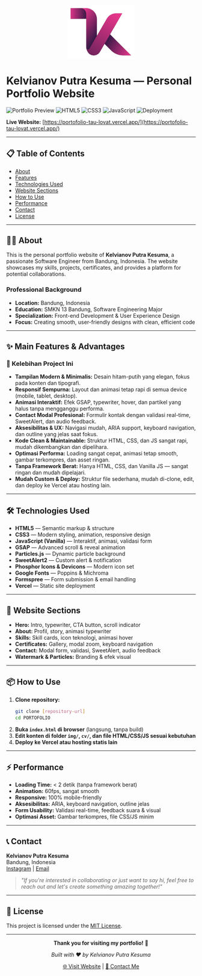 <p align="center">
  <img src="docs/personal-logo.png" width="180" alt="Kelvianov Logo" />
</p>

# Kelvianov Putra Kesuma — Personal Portfolio Website

![Portfolio Preview](https://img.shields.io/badge/Portfolio-Live-brightgreen?style=for-the-badge&logo=vercel)
![HTML5](https://img.shields.io/badge/HTML5-E34F26?style=for-the-badge&logo=html5&logoColor=white)
![CSS3](https://img.shields.io/badge/CSS3-1572B6?style=for-the-badge&logo=css3&logoColor=white)
![JavaScript](https://img.shields.io/badge/JavaScript-F7DF1E?style=for-the-badge&logo=javascript&logoColor=black)
![Deployment](https://img.shields.io/badge/Deployed%20on-Vercel-black?style=for-the-badge&logo=vercel)

**Live Website:** [https://portofolio-tau-lovat.vercel.app/](https://portofolio-tau-lovat.vercel.app/)

---

## 📋 Table of Contents
- [About](#about)
- [Features](#features)
- [Technologies Used](#technologies-used)
- [Website Sections](#website-sections)
- [How to Use](#how-to-use)
- [Performance](#performance)
- [Contact](#contact)
- [License](#license)

---

## 👨‍💻 About

This is the personal portfolio website of **Kelvianov Putra Kesuma**, a passionate Software Engineer from Bandung, Indonesia. The website showcases my skills, projects, certificates, and provides a platform for potential collaborations.

### Professional Background
- **Location:** Bandung, Indonesia
- **Education:** SMKN 13 Bandung, Software Engineering Major
- **Specialization:** Front-end Development & User Experience Design
- **Focus:** Creating smooth, user-friendly designs with clean, efficient code

---

## ✨ Main Features & Advantages

### 🚀 Kelebihan Project Ini
- **Tampilan Modern & Minimalis:** Desain hitam-putih yang elegan, fokus pada konten dan tipografi.
- **Responsif Sempurna:** Layout dan animasi tetap rapi di semua device (mobile, tablet, desktop).
- **Animasi Interaktif:** Efek GSAP, typewriter, hover, dan partikel yang halus tanpa mengganggu performa.
- **Contact Modal Profesional:** Formulir kontak dengan validasi real-time, SweetAlert, dan audio feedback.
- **Aksesibilitas & UX:** Navigasi mudah, ARIA support, keyboard navigation, dan outline yang jelas saat fokus.
- **Kode Clean & Maintainable:** Struktur HTML, CSS, dan JS sangat rapi, mudah dikembangkan dan dipelihara.
- **Optimasi Performa:** Loading sangat cepat, animasi tetap smooth, gambar terkompres, dan asset ringan.
- **Tanpa Framework Berat:** Hanya HTML, CSS, dan Vanilla JS — sangat ringan dan mudah dipelajari.
- **Mudah Custom & Deploy:** Struktur file sederhana, mudah di-clone, edit, dan deploy ke Vercel atau hosting lain.

---

## 🛠️ Technologies Used

- **HTML5** — Semantic markup & structure
- **CSS3** — Modern styling, animation, responsive design
- **JavaScript (Vanilla)** — Interaktif, animasi, validasi form
- **GSAP** — Advanced scroll & reveal animation
- **Particles.js** — Dynamic particle background
- **SweetAlert2** — Custom alert & notification
- **Phosphor Icons & Devicons** — Modern icon set
- **Google Fonts** — Poppins & Michroma
- **Formspree** — Form submission & email handling
- **Vercel** — Static site deployment

---

## 📄 Website Sections
- **Hero:** Intro, typewriter, CTA button, scroll indicator
- **About:** Profil, story, animasi typewriter
- **Skills:** Skill cards, icon teknologi, animasi hover
- **Certificates:** Gallery, modal zoom, keyboard navigation
- **Contact:** Modal form, validasi, SweetAlert, audio feedback
- **Watermark & Particles:** Branding & efek visual

---

## 📦 How to Use

1. **Clone repository:**
   ```bash
   git clone [repository-url]
   cd PORTOFOLIO
   ```
2. **Buka `index.html` di browser** (langsung, tanpa build)
3. **Edit konten di folder `img/`, `cv/`, dan file HTML/CSS/JS sesuai kebutuhan**
4. **Deploy ke Vercel atau hosting statis lain**

---

## ⚡ Performance
- **Loading Time:** < 2 detik (tanpa framework berat)
- **Animation:** 60fps, sangat smooth
- **Responsive:** 100% mobile-friendly
- **Aksesibilitas:** ARIA, keyboard navigation, outline jelas
- **Form Usability:** Validasi real-time, feedback suara & visual
- **Optimasi Asset:** Gambar terkompres, file CSS/JS minim

---

## 📞 Contact

**Kelvianov Putra Kesuma**  
Bandung, Indonesia  
[Instagram](https://www.instagram.com/kelvianov) | [Email](mailto:kelvianov10@gmail.com)

> *"If you're interested in collaborating or just want to say hi, feel free to reach out and let's create something amazing together!"*

---

## 📄 License

This project is licensed under the [MIT License](LICENSE).


---

<div align="center">

**Thank you for visiting my portfolio!** 🎉

*Built with ❤️ by Kelvianov Putra Kesuma*

[🌐 Visit Website](https://portofolio-tau-lovat.vercel.app/) | [📧 Contact Me](mailto:kelvianov10@gmail.com)

</div>
